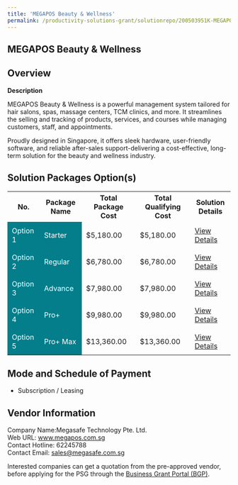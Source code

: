 ```yaml
---
title: 'MEGAPOS Beauty & Wellness'
permalink: /productivity-solutions-grant/solutionrepo/200503951K-MEGAPOS-Buty-&-Wllnss-G
---
```


## MEGAPOS Beauty & Wellness

## Overview

**Description**

MEGAPOS Beauty & Wellness is a powerful management system tailored for hair salons, spas, massage centers, TCM clinics, and more. It streamlines the selling and tracking of products, services, and courses while managing customers, staff, and appointments.

Proudly designed in Singapore, it offers sleek hardware, user-friendly software, and reliable after-sales support-delivering a cost-effective, long-term solution for the beauty and wellness industry.

## Solution Packages Option(s)

<table>
<tr>
<th><b>No.</b></th>
<th><b>Package Name</b></th>
<th><b>Total Package Cost</b></th>
<th><b>Total Qualifying Cost</b></th>
<th><b>Solution Details</b></th>
</tr>
<tr>
<td style='padding: 10px; background-color: #037E8A; color: #FFFFFF;'>Option 1</td>
<td style='padding: 10px; background-color: #037E8A; color: #FFFFFF;'>Starter</td>
<td style='padding: 10px;'>$5,180.00</td>
<td style='padding: 10px;'>$5,180.00</td>
<td style='padding: 10px;'><a href='images/psg/200503951K_20240166_30012025_Desensitised_Annex3_Part1.pdf' target='_blank'>View Details</a></td>
</tr>
<tr>
<td style='padding: 10px; background-color: #037E8A; color: #FFFFFF;'>Option 2</td>
<td style='padding: 10px; background-color: #037E8A; color: #FFFFFF;'>Regular</td>
<td style='padding: 10px;'>$6,780.00</td>
<td style='padding: 10px;'>$6,780.00</td>
<td style='padding: 10px;'><a href='images/psg/200503951K_20240166_30012025_Desensitised_Annex3_Part2.pdf' target='_blank'>View Details</a></td>
</tr>
<tr>
<td style='padding: 10px; background-color: #037E8A; color: #FFFFFF;'>Option 3</td>
<td style='padding: 10px; background-color: #037E8A; color: #FFFFFF;'>Advance</td>
<td style='padding: 10px;'>$7,980.00</td>
<td style='padding: 10px;'>$7,980.00</td>
<td style='padding: 10px;'><a href='images/psg/200503951K_20240166_30012025_Desensitised_Annex3_Part3.pdf' target='_blank'>View Details</a></td>
</tr>
<tr>
<td style='padding: 10px; background-color: #037E8A; color: #FFFFFF;'>Option 4</td>
<td style='padding: 10px; background-color: #037E8A; color: #FFFFFF;'>Pro+</td>
<td style='padding: 10px;'>$9,980.00</td>
<td style='padding: 10px;'>$9,980.00</td>
<td style='padding: 10px;'><a href='images/psg/200503951K_20240166_30012025_Desensitised_Annex3_Part4.pdf' target='_blank'>View Details</a></td>
</tr>
<tr>
<td style='padding: 10px; background-color: #037E8A; color: #FFFFFF;'>Option 5</td>
<td style='padding: 10px; background-color: #037E8A; color: #FFFFFF;'>Pro+ Max</td>
<td style='padding: 10px;'>$13,360.00</td>
<td style='padding: 10px;'>$13,360.00</td>
<td style='padding: 10px;'><a href='images/psg/200503951K_20240166_30012025_Desensitised_Annex3_Part5.pdf' target='_blank'>View Details</a></td>
</tr>
</table>

## Mode and Schedule of Payment

 - Subscription / Leasing

## Vendor Information

 Company Name:Megasafe Technology Pte. Ltd.<br>Web URL: www.megapos.com.sg <br>Contact Hotline: 62245788 <br>Contact Email: sales@megasafe.com.sg <br>

Interested companies can get a quotation from the pre-approved vendor, before applying for the PSG through the <a href='https://www.businessgrants.gov.sg/' target='_blank' rel='noopener'>Business Grant Portal (BGP)</a>.

<script src="/jquery/resize-tables.js"></script>
